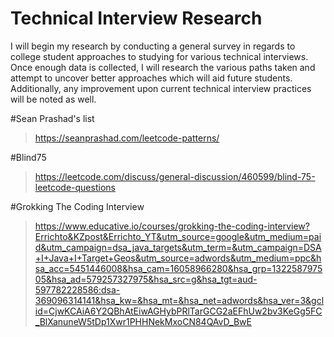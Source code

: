 # Technical Interview Research
I will begin my research by conducting a general survey in regards to college student approaches to studying for various technical interviews. Once enough data is collected, I will research the various paths taken and attempt to uncover better approaches which will aid future students. Additionally, any improvement upon current technical interview practices will be noted as well.

#Sean Prashad's list
>https://seanprashad.com/leetcode-patterns/ 

#Blind75 
>https://leetcode.com/discuss/general-discussion/460599/blind-75-leetcode-questions

#Grokking The Coding Interview
>https://www.educative.io/courses/grokking-the-coding-interview?Errichto&KZpost&Errichto_YT&utm_source=google&utm_medium=paid&utm_campaign=dsa_java_targets&utm_term=&utm_campaign=DSA+I+Java+I+Target+Geos&utm_source=adwords&utm_medium=ppc&hsa_acc=5451446008&hsa_cam=16058966280&hsa_grp=132258797505&hsa_ad=579257327975&hsa_src=g&hsa_tgt=aud-597782228586:dsa-369096314141&hsa_kw=&hsa_mt=&hsa_net=adwords&hsa_ver=3&gclid=CjwKCAiA6Y2QBhAtEiwAGHybPRlTarGCG2aEFhUw2bv3KeGg5FC_BlXanuneW5tDp1Xwr1PHHNekMxoCN84QAvD_BwE
